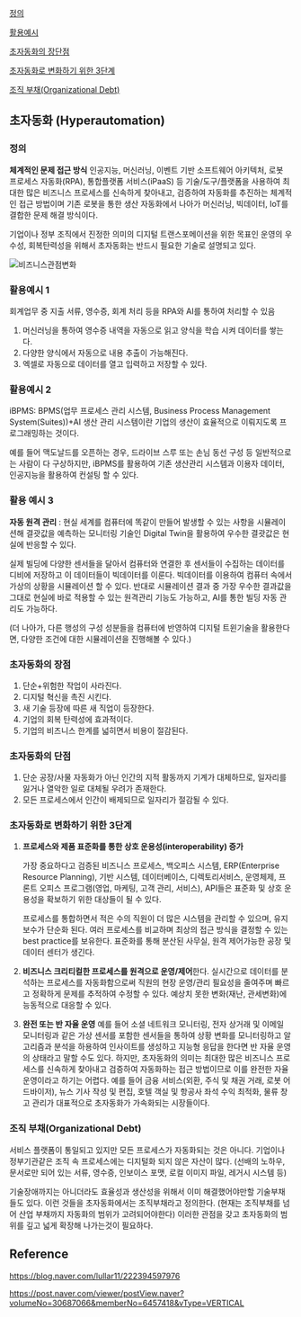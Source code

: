 [정의](#정의)

[활용예시](#활용예시-1)

[초자동화의 장단점](#초자동화의-장점)

[초자동화로 변화하기 위한 3단계](#초자동화로-변화하기-위한-3단계)

[조직 부채(Organizational Debt)](#조직-부채organizational-debt)

## 초자동화 (Hyperautomation)

### 정의

**체계적인 문제 접근 방식**
인공지능, 머신러닝, 이벤트 기반 소프트웨어 아키텍처, 로봇 프로세스 자동화(RPA), 통합플랫폼 서비스(iPaaS) 등 기술/도구/플랫폼을 사용하여 최대한 많은 비즈니스 프로세스를 신속하게 찾아내고, 검증하여 자동화를 추진하는 체계적인 접근 방법이며 기존 로봇을 통한 생산 자동화에서 나아가 머신러닝, 빅데이터, IoT를 결합한 문제 해결 방식이다.

기업이나 정부 조직에서 진정한 의미의 디지털 트랜스포메이션을 위한 목표인 운영의 우수성, 회복탄력성을 위해서 초자동화는 반드시 필요한 기술로 설명되고 있다.

![비즈니스관점변화](https://user-images.githubusercontent.com/40350280/130359827-79abf5e1-509f-4172-8c8a-ea4bc82582ed.PNG)

### 활용예시 1
회계업무 중 지출 서류, 영수증, 회계 처리 등을 RPA와 AI를 통하여 처리할 수 있음

1. 머신러닝을 통하여 영수증 내역을 자동으로 읽고 양식을 학습 시켜 데이터를 쌓는다.
2. 다양한 양식에서 자동으로 내용 추출이 가능해진다.
3. 엑셀로 자동으로 데이터를 열고 입력하고 저장할 수 있다.

### 활용예시 2
iBPMS: BPMS(업무 프로세스 관리 시스템, Business Process Management System(Suites))+AI
생산 관리 시스템이란 기업의 생산이 효율적으로 이뤄지도록 프로그래밍하는 것이다.

예를 들어 맥도날드를 오픈하는 경우, 드라이브 스루 또는 손님 동선 구성 등 일반적으로는 사람이 다 구상하지만, iBPMS를 활용하여 기존 생산관리 시스템과 이용자 데이터, 인공지능을 활용하여 컨설팅 할 수 있다.

### 활용 예시 3
**자동 원격 관리** : 현실 세계를 컴퓨터에 똑같이 만들어 발생할 수 있는 사항을 시뮬레이션해 결괏값을 예측하는 모니터링 기술인 Digital Twin을 활용하여 우수한 결괏값은 현실에 반응할 수 있다. 

실제 빌딩에 다양한 센서들을 달아서 컴퓨터와 연결한 후 센서들이 수집하는 데이터를 디비에 저장하고 이 데이터들이 빅데이터를 이룬다. 빅데이터를 이용하여 컴퓨터 속에서 가상의 상황을 시뮬레이션 할 수 있다. 반대로 시뮬레이션 결과 중 가장 우수한 결과값을 그대로 현실에 바로 적용할 수 있는 원격관리 기능도 가능하고, AI를 통한 빌딩 자동 관리도 가능하다.

(더 나아가, 다른 행성의 구성 성분들을 컴퓨터에 반영하여 디지털 트윈기술을 활용한다면, 다양한 조건에 대한 시뮬레이션을 진행해볼 수 있다.)

### 초자동화의 장점

1. 단순+위험한 작업이 사라진다.
2. 디지털 혁신을 촉진 시킨다.
3. 새 기술 등장에 따른 새 직업이 등장한다.
4. 기업의 회복 탄력성에 효과적이다.
5. 기업의 비즈니스 한계를 넓히면서 비용이 절감된다.

### 초자동화의 단점

1. 단순 공장/사물 자동화가 아닌 인간의 지적 활동까지 기계가 대체하므로, 일자리를 잃거나 열악한 일로 대체될 우려가 존재한다.
2. 모든 프로세스에서 인간이 배제되므로 일자리가 절감될 수 있다.



### 초자동화로 변화하기 위한 3단계

1. **프로세스와 제품 표준화를 통한 상호 운용성(interoperability) 증가**

   가장 중요하다고 검증된 비즈니스 프로세스, 백오피스 시스템, ERP(Enterprise Resource Planning), 기반 시스템, 데이터베이스, 디렉토리서비스, 운영체제, 프론트 오피스 프로그램(영업, 마케팅, 고객 관리, 서비스), API들은 표준화 및 상호 운용성을 확보하기 위한 대상들이 될 수 있다.

   프로세스를 통합하면서 적은 수의 직원이 더 많은 시스템을 관리할 수 있으며, 유지 보수가 단순화 된다. 여러 프로세스를 비교하며 최상의 접근 방식을 결정할 수 있는 best practice를 보유한다. 
   표준화를 통해 분산된 사무실, 원격 제어가능한 공장 및 데이터 센터가 생긴다.

2. **비즈니스 크리티컬한 프로세스를 원격으로 운영/제어**한다.
    실시간으로 데이터를 분석하는 프로세스를 자동화함으로써 직원의 현장 운영/관리 필요성을 줄여주며 빠르고 정확하게 문제를 추적하여 수정할 수 있다. 예상치 못한 변화(재난, 관세변화)에 능동적으로 대응할 수 있다.

3. **완전 또는 반 자율 운영**
    예를 들어 소셜 네트워크 모니터링, 전자 상거래 및 이메일 모니터링과 같은 가상 센서를 포함한 센서들을 통하여 상황 변화를 모니터링하고 알고리즘과 분석을 하용하여 인사이트를 생성하고 지능형 응답을 한다면 반 자율 운영의 상태라고 말할 수도 있다. 하지만, 초자동화의 의미는 최대한 많은 비즈니스 프로세스를 신속하게 찾아내고 검증하여 자동화하는 접근 방법이므로 이를 완전한 자율운영이라고 하기는 어렵다.
    예를 들어 금융 서비스(외환, 주식 및 채권 거래, 로봇 어드바이저), 뉴스 기사 작성 및 편집, 호텔 객실 및 항공사 좌석 수익 최적화, 물류 창고 관리가 대표적으로 초자동화가 가속화되는 시장들이다.

### 조직 부채(Organizational Debt)

서비스 플랫폼이 통일되고 있지만 모든 프로세스가 자동화되는 것은 아니다. 기업이나 정부기관같은 조직 속 프로세스에는 디지털화 되지 않은 자산이 많다. (선배의 노하우, 문서로만 되어 있는 서류, 영수증, 인보이스 포맷, 로컬 이미지 파일, 레거시 시스템 등)

기술장애까지는 아니더라도 효율성과 생산성을 위해서 이미 해결했어야만할 기술부채들도 있다. 이런 것들을 초자동화에서는 조직부채라고 정의한다. (현재는 조직부채를 넘어 산업 부채까지 자동화의 범위가 고려되어야한다) 이러한 관점을 갖고 초자동화의 범위를 깊고 넓게 확장해 나가는것이 필요하다.

## Reference

https://blog.naver.com/lullar11/222394597976

https://post.naver.com/viewer/postView.naver?volumeNo=30687066&memberNo=6457418&vType=VERTICAL
